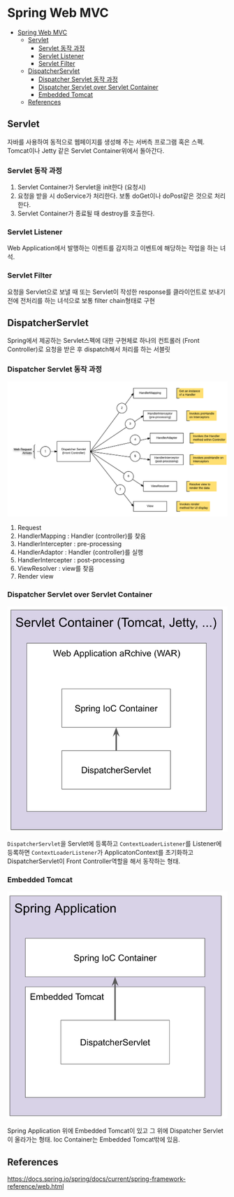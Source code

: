 # Spring Web MVC

- [Spring Web MVC](#spring-web-mvc)
  - [Servlet](#servlet)
    - [Servlet 동작 과정](#servlet-%eb%8f%99%ec%9e%91-%ea%b3%bc%ec%a0%95)
    - [Servlet Listener](#servlet-listener)
    - [Servlet Filter](#servlet-filter)
  - [DispatcherServlet](#dispatcherservlet)
    - [Dispatcher Servlet 동작 과정](#dispatcher-servlet-%eb%8f%99%ec%9e%91-%ea%b3%bc%ec%a0%95)
    - [Dispatcher Servlet over Servlet Container](#dispatcher-servlet-over-servlet-container)
    - [Embedded Tomcat](#embedded-tomcat)
  - [References](#references)

## Servlet

자바를 사용하여 동적으로 웹페이지를 생성해 주는 서버측 프로그램 혹은 스펙. Tomcat이나 Jetty 같은 Servlet Container위에서 돌아간다.

### Servlet 동작 과정

1. Servlet Container가 Servlet을 init한다 (요청시)
2. 요청을 받을 시 doService가 처리한다. 보통 doGet이나 doPost같은 것으로 처리한다.
3. Servlet Container가 종료될 때 destroy를 호출한다.

### Servlet Listener

Web Application에서 발행하는 이벤트를 감지하고 이벤트에 해당하는 작업을 하는 녀석.

### Servlet Filter

요청을 Servlet으로 보낼 때 또는 Servlet이 작성한 response를 클라이언트로 보내기 전에 전처리를 하는 녀석으로 보통 filter chain형태로 구현

## DispatcherServlet

Spring에서 제공하는 Servlet스펙에 대한 구현체로 하나의 컨트롤러 (Front Controller)로 요청을 받은 후 dispatch해서 처리를 하는 서블릿

### Dispatcher Servlet 동작 과정

![dispatcher-servlet-process](./img/dispatcher-servlet-process.png)

1. Request
2. HandlerMapping : Handler (controller)를 찾음
3. HandlerIntercepter : pre-processing
4. HandlerAdaptor : Handler (controller)를 실행
5. HandlerIntercepter : post-processing
6. ViewResolver : view를 찾음
7. Render view

### Dispatcher Servlet over Servlet Container

![servlet-container](./img/servlet-container.png)

`DispatcherServlet`을 Servlet에 등록하고 `ContextLoaderListener`를 Listener에 등록하면 `ContextLoaderListener`가 ApplicatonContext를 초기화하고 DispatcherServlet이 Front Controller역할을 해서 동작하는 형태.

### Embedded Tomcat

![embeded-tomcat](./img/embeded-tomcat.png)

Spring Application 위에 Embedded Tomcat이 있고 그 위에 Dispatcher Servlet이 올라가는 형태. Ioc Container는 Embedded Tomcat밖에 있음.

## References

https://docs.spring.io/spring/docs/current/spring-framework-reference/web.html

